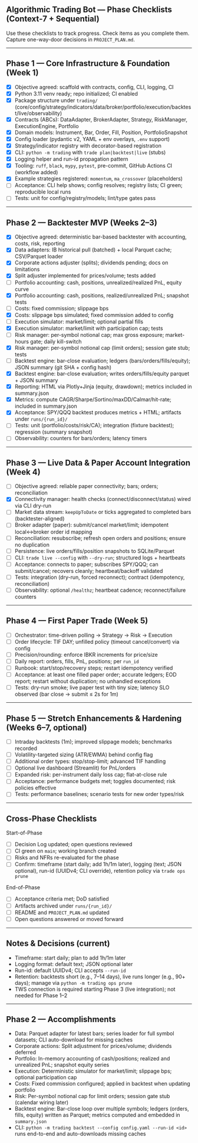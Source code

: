 ## Algorithmic Trading Bot — Phase Checklists (Context‑7 + Sequential)

Use these checklists to track progress. Check items as you complete them. Capture one-way-door decisions in `PROJECT_PLAN.md`.

---

## Phase 1 — Core Infrastructure & Foundation (Week 1)

- [x] Objective agreed: scaffold with contracts, config, CLI, logging, CI
- [x] Python 3.11 venv ready; repo initialized; CI enabled
- [x] Package structure under `trading/` (core/config/strategy/indicators/data/broker/portfolio/execution/backtest/live/observability)
- [x] Contracts (ABCs): DataAdapter, BrokerAdapter, Strategy, RiskManager, ExecutionEngine, Portfolio
- [x] Domain models: Instrument, Bar, Order, Fill, Position, PortfolioSnapshot
- [x] Config loader (pydantic v2, YAML + env overlays, `.env` support)
- [x] Strategy/indicator registry with decorator-based registration
- [x] CLI: `python -m trading` with `trade plan|backtest|live` (stubs)
- [x] Logging helper and run-id propagation pattern
- [x] Tooling: `ruff`, `black`, `mypy`, `pytest`, pre-commit, GitHub Actions CI (workflow added)
- [x] Example strategies registered: `momentum`, `ma_crossover` (placeholders)
- [ ] Acceptance: CLI help shows; config resolves; registry lists; CI green; reproducible local runs
- [ ] Tests: unit for config/registry/models; lint/type gates pass

---

## Phase 2 — Backtester MVP (Weeks 2–3)

- [x] Objective agreed: deterministic bar-based backtester with accounting, costs, risk, reporting
- [x] Data adapters: IB historical pull (batched) + local Parquet cache; CSV/Parquet loader
- [x] Corporate actions adjuster (splits); dividends pending; docs on limitations
- [x] Split adjuster implemented for prices/volume; tests added
- [ ] Portfolio accounting: cash, positions, unrealized/realized PnL, equity curve
- [x] Portfolio accounting: cash, positions, realized/unrealized PnL; snapshot tests
- [ ] Costs: fixed commission; slippage bps
- [x] Costs: slippage bps simulated; fixed commission added to config
- [ ] Execution simulator: market/limit; optional partial fills
- [x] Execution simulator: market/limit with participation cap; tests
- [ ] Risk manager: per-symbol notional cap; max gross exposure; market-hours gate; daily kill-switch
- [x] Risk manager: per-symbol notional cap (limit orders); session gate stub; tests
- [ ] Backtest engine: bar-close evaluation; ledgers (bars/orders/fills/equity); JSON summary (git SHA + config hash)
- [x] Backtest engine: bar-close evaluation; writes orders/fills/equity parquet + JSON summary
 - [x] Reporting: HTML via Plotly+Jinja (equity, drawdown); metrics included in summary.json
 - [x] Metrics: compute CAGR/Sharpe/Sortino/maxDD/Calmar/hit-rate; included in summary.json
 - [x] Acceptance: SPY/QQQ backtest produces metrics + HTML; artifacts under `runs/{run_id}/`
- [ ] Tests: unit (portfolio/costs/risk/CA); integration (fixture backtest); regression (summary snapshot)
- [ ] Observability: counters for bars/orders; latency timers

---

## Phase 3 — Live Data & Paper Account Integration (Week 4)

- [ ] Objective agreed: reliable paper connectivity; bars; orders; reconciliation
- [x] Connectivity manager: health checks (connect/disconnect/status) wired via CLI dry-run
- [ ] Market data stream: `keepUpToDate` or ticks aggregated to completed bars (backtester-aligned)
- [ ] Broker adapter (paper): submit/cancel market/limit; idempotent local↔broker order id mapping
- [ ] Reconciliation: resubscribe; refresh open orders and positions; ensure no duplication
- [ ] Persistence: live orders/fills/position snapshots to SQLite/Parquet
- [ ] CLI: `trade live --config` with `--dry-run`; structured logs + heartbeats
- [ ] Acceptance: connects to paper; subscribes SPY/QQQ; can submit/cancel; recovers cleanly; heartbeat/backoff validated
- [ ] Tests: integration (dry-run, forced reconnect); contract (idempotency, reconciliation)
- [ ] Observability: optional `/healthz`; heartbeat cadence; reconnect/failure counters

---

## Phase 4 — First Paper Trade (Week 5)

- [ ] Orchestrator: time-driven polling → Strategy → Risk → Execution
- [ ] Order lifecycle: TIF DAY; unfilled policy (timeout cancel/convert) via config
- [ ] Precision/rounding: enforce IBKR increments for price/size
- [ ] Daily report: orders, fills, PnL, positions; per `run_id`
- [ ] Runbook: start/stop/recovery steps; restart idempotency verified
- [ ] Acceptance: at least one filled paper order; accurate ledgers; EOD report; restart without duplication; no unhandled exceptions
- [ ] Tests: dry-run smoke; live paper test with tiny size; latency SLO observed (bar close → submit ≤ 2s for 1m)

---

## Phase 5 — Stretch Enhancements & Hardening (Weeks 6–7, optional)

- [ ] Intraday backtests (1m); improved slippage models; benchmarks recorded
- [ ] Volatility-targeted sizing (ATR/EWMA) behind config flag
- [ ] Additional order types: stop/stop-limit; advanced TIF handling
- [ ] Optional live dashboard (Streamlit) for PnL/orders
- [ ] Expanded risk: per-instrument daily loss cap; flat-at-close rule
- [ ] Acceptance: performance budgets met; toggles documented; risk policies effective
- [ ] Tests: performance baselines; scenario tests for new order types/risk

---

## Cross-Phase Checklists

Start-of-Phase
- [ ] Decision Log updated; open questions reviewed
- [ ] CI green on `main`; working branch created
- [ ] Risks and NFRs re-evaluated for the phase
- [ ] Confirm: timeframe (start daily; add 1h/1m later), logging (text; JSON optional), run-id (UUIDv4; CLI override), retention policy via `trade ops prune`

End-of-Phase
- [ ] Acceptance criteria met; DoD satisfied
- [ ] Artifacts archived under `runs/{run_id}/`
- [ ] README and `PROJECT_PLAN.md` updated
- [ ] Open questions answered or moved forward

---

## Notes & Decisions (current)
- Timeframe: start daily; plan to add 1h/1m later
- Logging format: default text; JSON optional later
- Run-id: default UUIDv4; CLI accepts `--run-id`
- Retention: backtests short (e.g., 7–14 days), live runs longer (e.g., 90+ days); manage via `python -m trading ops prune`
- TWS connection is required starting Phase 3 (live integration); not needed for Phase 1–2

---

## Phase 2 — Accomplishments

- Data: Parquet adapter for latest bars; series loader for full symbol datasets; CLI auto-download for missing caches
- Corporate actions: Split adjustment for prices/volume; dividends deferred
- Portfolio: In-memory accounting of cash/positions; realized and unrealized PnL; snapshot equity series
- Execution: Deterministic simulator for market/limit; slippage bps; optional participation cap
- Costs: Fixed commission configured; applied in backtest when updating portfolio
- Risk: Per-symbol notional cap for limit orders; session gate stub (calendar wiring later)
- Backtest engine: Bar-close loop over multiple symbols; ledgers (orders, fills, equity) written as Parquet; metrics computed and embedded in `summary.json`
- CLI: `python -m trading backtest --config config.yaml --run-id <id>` runs end-to-end and auto-downloads missing caches
